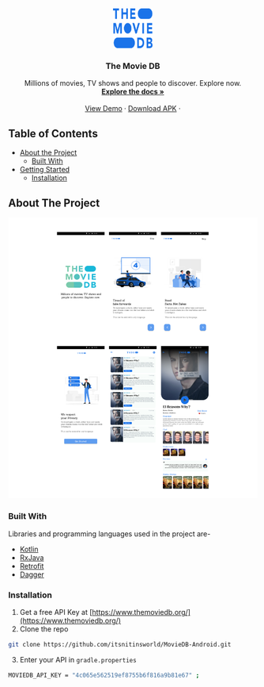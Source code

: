 
<!-- PROJECT LOGO -->
<br />
<p align="center">
  <a href="https://github.com/itsnitinsworld/MovieDB-Android/">
    <img src="images/logo.png" alt="Logo" width="80" height="80">
  </a>


  <h3 align="center">The Movie DB</h3>

  <p align="center">
    Millions of movies, TV shows and people to discover. Explore now.
    <br />
    <a href="https://github.com/othneildrew/Best-README-Template"><strong>Explore the docs »</strong></a>
    <br />
    <br />
    <a href="https://www.figma.com/file/yphEUcheCderJplkWjIh6C/Movie-DB?node-id=40%3A0">View Demo</a>
    ·
    <a href="https://github.com/itsnitinsworld/MovieDB-Android/issues">Download APK</a>
    ·
  </p>



</p>



<!-- TABLE OF CONTENTS -->

## Table of Contents

* [About the Project](#about-the-project)
  * [Built With](#built-with)
* [Getting Started](#getting-started)
  * [Installation](#installation)




<!-- ABOUT THE PROJECT -->
## About The Project

![Product Name Screen Shot](images/UI.png)

### Built With
Libraries and programming languages used in the project are-
* [Kotlin](https://kotlinlang.org/)
* [RxJava](https://github.com/ReactiveX/RxJava)
* [Retrofit](https://square.github.io/retrofit/)
* [Dagger](https://github.com/google/dagger)



<!-- GETTING STARTED -->


### Installation

1. Get a free API Key at [https://www.themoviedb.org/](https://www.themoviedb.org/)
2. Clone the repo
```sh
git clone https://github.com/itsnitinsworld/MovieDB-Android.git
```

3. Enter your API in `gradle.properties`
```sh
MOVIEDB_API_KEY = "4c065e562519ef8755b6f816a9b81e67" ;
```




